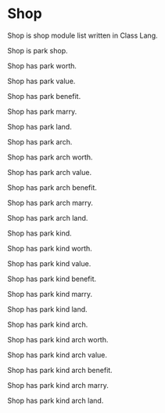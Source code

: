 # Shop

Shop is shop module list written in Class Lang.

Shop is park shop.

Shop has park worth.

Shop has park value.

Shop has park benefit.

Shop has park marry.

Shop has park land.

Shop has park arch.

Shop has park arch worth.

Shop has park arch value.

Shop has park arch benefit.

Shop has park arch marry.

Shop has park arch land.

Shop has park kind.

Shop has park kind worth.

Shop has park kind value.

Shop has park kind benefit.

Shop has park kind marry.

Shop has park kind land.

Shop has park kind arch.

Shop has park kind arch worth.

Shop has park kind arch value.

Shop has park kind arch benefit.

Shop has park kind arch marry.

Shop has park kind arch land.